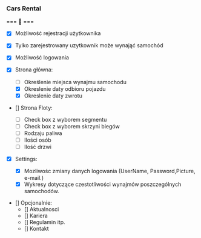### Cars Rental

=== :blue_car: ===

- [x] Możliwość rejestracji użytkownika
- [x] Tylko zarejestrowany uzytkownik może wynająć samochód
- [x] Możliwość logowania
- [x] Strona główna:

  - [ ] Określenie miejsca wynajmu samochodu
  - [x] Okreslenie daty odbioru pojazdu
  - [x] Okreslenie daty zwrotu

- [] Strona Floty:

  - [ ] Check box z wyborem segmentu
  - [ ] Check box z wyborem skrzyni biegów
  - [ ] Rodzaju paliwa
  - [ ] Ilości osób
  - [ ] Ilość drzwi

- [x] Settings:

  - [x] Mozliwośc zmiany danych logowania (UserName, Password,Picture, e-mail.)
  - [x] Wykresy dotyczące czestotliwości wynajmów poszczególnych samochodów.

- [] Opcjonalnie:
  - [] Aktualnosci
  - [] Kariera
  - [] Regulamin itp.
  - [] Kontakt
